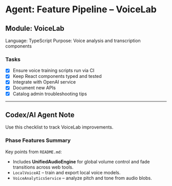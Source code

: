 # Agent: Feature Pipeline – VoiceLab

## Module: VoiceLab
Language: TypeScript
Purpose: Voice analysis and transcription components

### Tasks
- [x] Ensure voice training scripts run via CI
- [x] Keep React components typed and tested
- [x] Integrate with OpenAI service
- [x] Document new APIs
- [x] Catalog admin troubleshooting tips

---

## Codex/AI Agent Note
Use this checklist to track VoiceLab improvements.

### Phase Features Summary
Key points from `README.md`:
- Includes **UnifiedAudioEngine** for global volume control and fade transitions across web tools.
- `LocalVoiceAI` – train and export local voice models.
- `VoiceAnalyticsService` – analyze pitch and tone from audio blobs.

